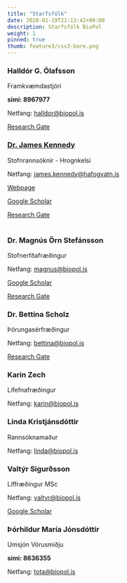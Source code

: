 ```yaml
---
title: "Starfsfólk"
date: 2020-01-19T21:13:42+09:00
description: Starfsfólk BioPol
weight: 1
pinned: true
thumb: feature3/css3-bare.png
---
```


<div class="emloy">
	<h3>
		Halld&oacute;r G. &Oacute;lafsson</h3>
	<p>Framkv&aelig;mdastj&oacute;ri</p>
	<p><strong>s&iacute;mi: 8967977</strong></p>
	<p>Netfang: <a href="mailto:halldor@biopol.is">halldor@biopol.is </a></p>
	<p><a href="https://www.researchgate.net/profile/Halldor_Olafsson">Research Gate</a></p>
	<div class="emloy">
		<div class="emloy">
			<h3>
				<a href="https://heima.hafro.is/~jim/">Dr. James Kennedy</a></h3>
			<p>Stofnranns&oacute;knir - Hrognkelsi</p>
			<p>Netfang: <a href="mailto:james.kennedy@hafogvatn.is">james.kennedy@hafogvatn.is</a></p>
			<p><a href="https://heima.hafro.is/~jim/">Webpage</a></p>
			<p><a href="https://scholar.google.is/citations?user=8lKkcCIAAAAJ&amp;hl=en">Google Scholar</a></p>
			<p><a href="https://www.researchgate.net/profile/James_Kennedy16">Research Gate</a><br />
				&nbsp;</p>
			<div class="emloy">
				<h3>
					Dr. Magn&uacute;s &Ouml;rn Stef&aacute;nsson</h3>
				<p>Stofnerf&eth;afr&aelig;&eth;ingur</p>
				<p>Netfang: <a href="mailto:sarah@biopol.is">magnus@biopol.is</a></p>
				<p><a href="https://scholar.google.com/citations?user=xEjwf4YAAAAJ&amp;hl=en">Google Scholar</a></p>
				<p><a href="https://www.researchgate.net/profile/Magnus_Stefansson">Research Gate</a></p>
				<div class="emloy">
					<h3>
						Dr. Bettina Scholz</h3>
					<p>&THORN;&ouml;rungas&eacute;rfr&aelig;&eth;ingur</p>
					<p>Netfang: <a href="mailto:bettina@biopol.is">bettina@biopol.is</a></p>
					<p><a href="https://www.researchgate.net/profile/Bettina_Scholz">Research Gate</a></p>
					<h3>
						Karin Zech</h3>
					<p>L&iacute;fefnafr&aelig;&eth;ingur</p>
					<p>Netfang: <a href="mailto:karin@biopol.is">karin@biopol.is</a></p>
					<h3>
						Linda Kristj&aacute;nsd&oacute;ttir</h3>
					<p>Ranns&oacute;knama&eth;ur</p>
					<p>Netfang: <a href="mailto:linda@biopol.is">linda@biopol.is</a></p>
					<h3>
						Valt&yacute;r Sigur&eth;sson</h3>
					<p>L&iacute;ffr&aelig;&eth;ingur MSc</p>
					<p>Netfang: <a href="mailto:valtyr@biopol.is">valtyr@biopol.is</a></p>
					<p><a href="https://scholar.google.com/citations?user=-V5LEZwAAAAJ&amp;hl=en">Google Scholar</a></p>
					<h3>
						&THORN;&oacute;rhildur Mar&iacute;a J&oacute;nsd&oacute;ttir</h3>
					<p>Umsj&oacute;n V&ouml;rusmi&eth;ju</p>
					<p><strong>s&iacute;mi: 8636355</strong></p>
					<p>Netfang: <a href="mailto:tota@biopol.is">tota@biopol.is</a></p>
					<h3>
						&nbsp;</h3>
				</div>
			</div>
		</div>
	</div>
</div>